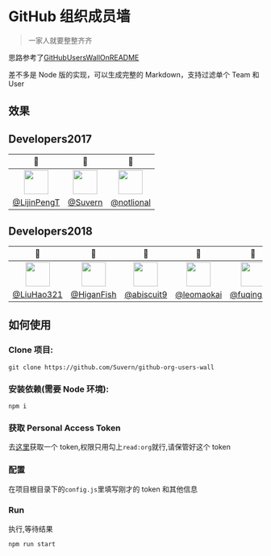 # GitHub 组织成员墙

> 一家人就要整整齐齐

思路参考了[GitHubUsersWallOnREADME](https://github.com/AdlerED/GitHubUsersWallOnREADME)

差不多是 Node 版的实现，可以生成完整的 Markdown，支持过滤单个 Team 和 User

## 效果

## Developers2017

|                                                                 👷                                                                 |                                                                 👷                                                                 |                                                                 👷                                                                 |
| :--------------------------------------------------------------------------------------------------------------------------------: | :--------------------------------------------------------------------------------------------------------------------------------: | :--------------------------------------------------------------------------------------------------------------------------------: |
| <img height='48' width='48' src='https://avatars.githubusercontent.com/u/38371763?u=f2591d5ce6eb12505555c125d4aa1f7b2f52b7a6&v=4'> | <img height='48' width='48' src='https://avatars.githubusercontent.com/u/38653369?u=875b289f60c499d8cab93e644279a6457687d357&v=4'> | <img height='48' width='48' src='https://avatars.githubusercontent.com/u/38729424?u=043705d0497e11a50e6f34bea19a618d4fa0c9b3&v=4'> |
|                                            [@LijinPengT](https://github.com/LijinPengT)                                            |                                                [@Suvern](https://github.com/Suvern)                                                |                                             [@notlional](https://github.com/notlional)                                             |

## Developers2018

|                                                                 👷                                                                 |                                                                 👷                                                                 |                                                                 👷                                                                 |                                           👷                                            |                                           👷                                            |
| :--------------------------------------------------------------------------------------------------------------------------------: | :--------------------------------------------------------------------------------------------------------------------------------: | :--------------------------------------------------------------------------------------------------------------------------------: | :-------------------------------------------------------------------------------------: | :-------------------------------------------------------------------------------------: |
| <img height='48' width='48' src='https://avatars.githubusercontent.com/u/43375666?u=24ddb8566a26640affcd5a07b15ef6edc8e2e094&v=4'> | <img height='48' width='48' src='https://avatars.githubusercontent.com/u/44723574?u=1e7fec2ab19bfa58ffee8ce829f0219f962c8557&v=4'> | <img height='48' width='48' src='https://avatars.githubusercontent.com/u/45503859?u=747ed36415512121c45cd81ddd088e28599c2105&v=4'> | <img height='48' width='48' src='https://avatars.githubusercontent.com/u/62798068?v=4'> | <img height='48' width='48' src='https://avatars.githubusercontent.com/u/73732231?v=4'> |
|                                             [@LiuHao321](https://github.com/LiuHao321)                                             |                                             [@HiganFish](https://github.com/HiganFish)                                             |                                             [@abiscuit9](https://github.com/abiscuit9)                                             |                       [@leomaokai](https://github.com/leomaokai)                        |                       [@fuqinghan](https://github.com/fuqinghan)                        |

## 如何使用

### Clone 项目:

```shell
git clone https://github.com/Suvern/github-org-users-wall
```

### 安装依赖(需要 Node 环境):

```shell
npm i
```

### 获取 Personal Access Token

去[这里](https://github.com/settings/tokens)获取一个 token,权限只用勾上`read:org`就行,请保管好这个 token

### 配置

在项目根目录下的`config.js`里填写刚才的 token 和其他信息

### Run

执行,等待结果

```shell
npm run start
```
